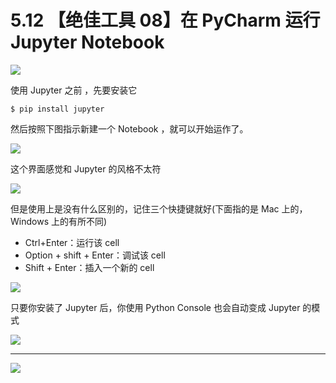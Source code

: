 # 5.12 【绝佳工具 08】在 PyCharm 运行 Jupyter Notebook

![](http://image.iswbm.com/20200804124133.png)

使用 Jupyter 之前 ，先要安装它

```shell
$ pip install jupyter
```

然后按照下图指示新建一个 Notebook ，就可以开始运作了。

![](http://image.iswbm.com/20200827204703.png)

这个界面感觉和 Jupyter 的风格不太符

![](http://image.iswbm.com/20200827204918.png)

但是使用上是没有什么区别的，记住三个快捷键就好(下面指的是 Mac 上的，Windows 上的有所不同)

- Ctrl+Enter：运行该 cell
- Option + shift + Enter：调试该 cell
- Shift + Enter：插入一个新的 cell

![](http://image.iswbm.com/20200827205529.png)



只要你安装了 Jupyter 后，你使用 Python Console 也会自动变成 Jupyter 的模式

![](http://image.iswbm.com/20200827205742.png)

---

![](http://image.iswbm.com/20200607174235.png)